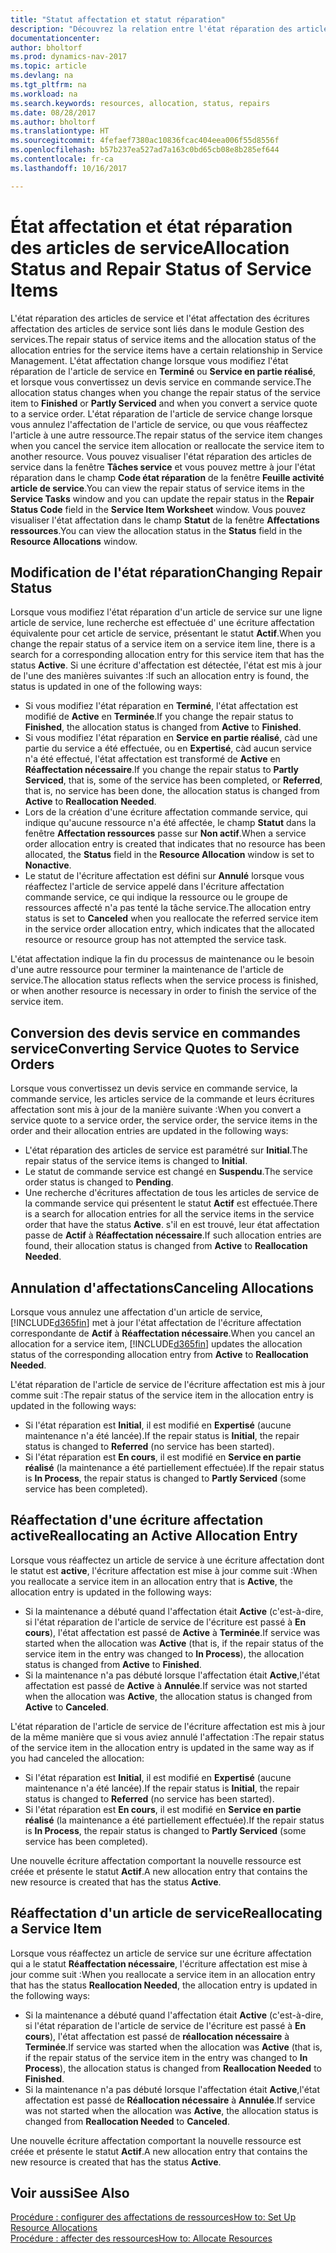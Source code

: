 ```yaml
---
title: "Statut affectation et statut réparation"
description: "Découvrez la relation entre l'état réparation des articles de service et l'état affectation des écritures d'affectation associées."
documentationcenter: 
author: bholtorf
ms.prod: dynamics-nav-2017
ms.topic: article
ms.devlang: na
ms.tgt_pltfrm: na
ms.workload: na
ms.search.keywords: resources, allocation, status, repairs
ms.date: 08/28/2017
ms.author: bholtorf
ms.translationtype: HT
ms.sourcegitcommit: 4fefaef7380ac10836fcac404eea006f55d8556f
ms.openlocfilehash: b57b237ea527ad7a163c0bd65cb08e8b285ef644
ms.contentlocale: fr-ca
ms.lasthandoff: 10/16/2017

---
```

# <a name="allocation-status-and-repair-status-of-service-items"></a><span data-ttu-id="6aedf-103">État affectation et état réparation des articles de service</span><span class="sxs-lookup"><span data-stu-id="6aedf-103">Allocation Status and Repair Status of Service Items</span></span>
<span data-ttu-id="6aedf-104">L'état réparation des articles de service et l'état affectation des écritures affectation des articles de service sont liés dans le module Gestion des services.</span><span class="sxs-lookup"><span data-stu-id="6aedf-104">The repair status of service items and the allocation status of the allocation entries for the service items have a certain relationship in Service Management.</span></span> <span data-ttu-id="6aedf-105">L'état affectation change lorsque vous modifiez l'état réparation de l'article de service en **Terminé** ou **Service en partie réalisé**, et lorsque vous convertissez un devis service en commande service.</span><span class="sxs-lookup"><span data-stu-id="6aedf-105">The allocation status changes when you change the repair status of the service item to **Finished** or **Partly Serviced** and when you convert a service quote to a service order.</span></span> <span data-ttu-id="6aedf-106">L'état réparation de l'article de service change lorsque vous annulez l'affectation de l'article de service, ou que vous réaffectez l'article à une autre ressource.</span><span class="sxs-lookup"><span data-stu-id="6aedf-106">The repair status of the service item changes when you cancel the service item allocation or reallocate the service item to another resource.</span></span> <span data-ttu-id="6aedf-107">Vous pouvez visualiser l'état réparation des articles de service dans la fenêtre **Tâches service** et vous pouvez mettre à jour l'état réparation dans le champ **Code état réparation** de la fenêtre **Feuille activité article de service**.</span><span class="sxs-lookup"><span data-stu-id="6aedf-107">You can view the repair status of service items in the **Service Tasks** window and you can update the repair status in the **Repair Status Code** field in the **Service Item Worksheet** window.</span></span> <span data-ttu-id="6aedf-108">Vous pouvez visualiser l'état affectation dans le champ **Statut** de la fenêtre **Affectations ressources**.</span><span class="sxs-lookup"><span data-stu-id="6aedf-108">You can view the allocation status in the **Status** field in the **Resource Allocations** window.</span></span>  
  
## <a name="changing-repair-status"></a><span data-ttu-id="6aedf-109">Modification de l'état réparation</span><span class="sxs-lookup"><span data-stu-id="6aedf-109">Changing Repair Status</span></span>  
<span data-ttu-id="6aedf-110">Lorsque vous modifiez l'état réparation d'un article de service sur une ligne article de service, lune recherche est effectuée d' une écriture affectation équivalente pour cet article de service, présentant le statut **Actif**.</span><span class="sxs-lookup"><span data-stu-id="6aedf-110">When you change the repair status of a service item on a service item line, there is a search for a corresponding allocation entry for this service item that has the status **Active**.</span></span> <span data-ttu-id="6aedf-111">Si une écriture d'affectation est détectée, l'état est mis à jour de l'une des manières suivantes :</span><span class="sxs-lookup"><span data-stu-id="6aedf-111">If such an allocation entry is found, the status is updated in one of the following ways:</span></span>  
  
* <span data-ttu-id="6aedf-112">Si vous modifiez l'état réparation en **Terminé**, l'état affectation est modifié de **Active** en **Terminée**.</span><span class="sxs-lookup"><span data-stu-id="6aedf-112">If you change the repair status to **Finished**, the allocation status is changed from **Active** to **Finished**.</span></span>  
* <span data-ttu-id="6aedf-113">Si vous modifiez l'état réparation en **Service en partie réalisé**, càd une partie du service a été effectuée, ou en **Expertisé**, càd aucun service n'a été effectué, l'état affectation est transformé de **Active** en **Réaffectation nécessaire**.</span><span class="sxs-lookup"><span data-stu-id="6aedf-113">If you change the repair status to **Partly Serviced**, that is, some of the service has been completed, or **Referred**, that is, no service has been done, the allocation status is changed from **Active** to **Reallocation Needed**.</span></span>  
* <span data-ttu-id="6aedf-114">Lors de la création d'une écriture affectation commande service, qui indique qu'aucune ressource n'a été affectée, le champ **Statut** dans la fenêtre **Affectation ressources** passe sur **Non actif**.</span><span class="sxs-lookup"><span data-stu-id="6aedf-114">When a service order allocation entry is created that indicates that no resource has been allocated, the **Status** field in the **Resource Allocation** window is set to **Nonactive**.</span></span>  
* <span data-ttu-id="6aedf-115">Le statut de l'écriture affectation est défini sur **Annulé** lorsque vous réaffectez l'article de service appelé dans l'écriture affectation commande service, ce qui indique la ressource ou le groupe de ressources affecté n'a pas tenté la tâche service.</span><span class="sxs-lookup"><span data-stu-id="6aedf-115">The allocation entry status is set to **Canceled** when you reallocate the referred service item in the service order allocation entry, which indicates that the allocated resource or resource group has not attempted the service task.</span></span>  
  
<span data-ttu-id="6aedf-116">L'état affectation indique la fin du processus de maintenance ou le besoin d'une autre ressource pour terminer la maintenance de l'article de service.</span><span class="sxs-lookup"><span data-stu-id="6aedf-116">The allocation status reflects when the service process is finished, or when another resource is necessary in order to finish the service of the service item.</span></span>  
  
## <a name="converting-service-quotes-to-service-orders"></a><span data-ttu-id="6aedf-117">Conversion des devis service en commandes service</span><span class="sxs-lookup"><span data-stu-id="6aedf-117">Converting Service Quotes to Service Orders</span></span>  
<span data-ttu-id="6aedf-118">Lorsque vous convertissez un devis service en commande service, la commande service, les articles service de la commande et leurs écritures affectation sont mis à jour de la manière suivante :</span><span class="sxs-lookup"><span data-stu-id="6aedf-118">When you convert a service quote to a service order, the service order, the service items in the order and their allocation entries are updated in the following ways:</span></span>  
  
* <span data-ttu-id="6aedf-119">L'état réparation des articles de service est paramétré sur **Initial**.</span><span class="sxs-lookup"><span data-stu-id="6aedf-119">The repair status of the service items is changed to **Initial**.</span></span>  
* <span data-ttu-id="6aedf-120">Le statut de commande service est changé en **Suspendu**.</span><span class="sxs-lookup"><span data-stu-id="6aedf-120">The service order status is changed to **Pending**.</span></span>  
* <span data-ttu-id="6aedf-121">Une recherche d'écritures affectation de tous les articles de service de la commande service qui présentent le statut **Actif** est effectuée.</span><span class="sxs-lookup"><span data-stu-id="6aedf-121">There is a search for allocation entries for all the service items in the service order that have the status **Active**.</span></span> <span data-ttu-id="6aedf-122">s'il en est trouvé, leur état affectation passe de **Actif** à **Réaffectation nécessaire**.</span><span class="sxs-lookup"><span data-stu-id="6aedf-122">If such allocation entries are found, their allocation status is changed from **Active** to **Reallocation Needed**.</span></span>  
  
## <a name="canceling-allocations"></a><span data-ttu-id="6aedf-123">Annulation d'affectations</span><span class="sxs-lookup"><span data-stu-id="6aedf-123">Canceling Allocations</span></span>  
<span data-ttu-id="6aedf-124">Lorsque vous annulez une affectation d'un article de service, [!INCLUDE[d365fin](includes/d365fin_md.md)] met à jour l'état affectation de l'écriture affectation correspondante de **Actif** à **Réaffectation nécessaire**.</span><span class="sxs-lookup"><span data-stu-id="6aedf-124">When you cancel an allocation for a service item, [!INCLUDE[d365fin](includes/d365fin_md.md)] updates the allocation status of the corresponding allocation entry from **Active** to **Reallocation Needed**.</span></span>

<span data-ttu-id="6aedf-125">L'état réparation de l'article de service de l'écriture affectation est mis à jour comme suit :</span><span class="sxs-lookup"><span data-stu-id="6aedf-125">The repair status of the service item in the allocation entry is updated in the following ways:</span></span>  
  
* <span data-ttu-id="6aedf-126">Si l'état réparation est **Initial**, il est modifié en **Expertisé** (aucune maintenance n'a été lancée).</span><span class="sxs-lookup"><span data-stu-id="6aedf-126">If the repair status is **Initial**, the repair status is changed to **Referred** (no service has been started).</span></span>  
* <span data-ttu-id="6aedf-127">Si l'état réparation est **En cours**, il est modifié en **Service en partie réalisé** (la maintenance a été partiellement effectuée).</span><span class="sxs-lookup"><span data-stu-id="6aedf-127">If the repair status is **In Process**, the repair status is changed to **Partly Serviced** (some service has been completed).</span></span>  
  
## <a name="reallocating-an-active-allocation-entry"></a><span data-ttu-id="6aedf-128">Réaffectation d'une écriture affectation active</span><span class="sxs-lookup"><span data-stu-id="6aedf-128">Reallocating an Active Allocation Entry</span></span>  
<span data-ttu-id="6aedf-129">Lorsque vous réaffectez un article de service à une écriture affectation dont le statut est **active**, l'écriture affectation est mise à jour comme suit :</span><span class="sxs-lookup"><span data-stu-id="6aedf-129">When you reallocate a service item in an allocation entry that is **Active**, the allocation entry is updated in the following ways:</span></span>  
  
* <span data-ttu-id="6aedf-130">Si la maintenance a débuté quand l'affectation était **Active** (c'est-à-dire, si l'état réparation de l'article de service de l'écriture est passé à **En cours**), l'état affectation est passé de **Active** à **Terminée**.</span><span class="sxs-lookup"><span data-stu-id="6aedf-130">If service was started when the allocation was **Active** (that is, if the repair status of the service item in the entry was changed to **In Process**), the allocation status is changed from **Active** to **Finished**.</span></span>  
* <span data-ttu-id="6aedf-131">Si la maintenance n'a pas débuté lorsque l'affectation était **Active**,l'état affectation est passé de **Active** à **Annulée**.</span><span class="sxs-lookup"><span data-stu-id="6aedf-131">If service was not started when the allocation was **Active**, the allocation status is changed from **Active** to **Canceled**.</span></span>  
  
<span data-ttu-id="6aedf-132">L'état réparation de l'article de service de l'écriture affectation est mis à jour de la même manière que si vous aviez annulé l'affectation :</span><span class="sxs-lookup"><span data-stu-id="6aedf-132">The repair status of the service item in the allocation entry is updated in the same way as if you had canceled the allocation:</span></span>  
  
* <span data-ttu-id="6aedf-133">Si l'état réparation est **Initial**, il est modifié en **Expertisé** (aucune maintenance n'a été lancée).</span><span class="sxs-lookup"><span data-stu-id="6aedf-133">If the repair status is **Initial**, the repair status is changed to **Referred** (no service has been started).</span></span>  
* <span data-ttu-id="6aedf-134">Si l'état réparation est **En cours**, il est modifié en **Service en partie réalisé** (la maintenance a été partiellement effectuée).</span><span class="sxs-lookup"><span data-stu-id="6aedf-134">If the repair status is **In Process**, the repair status is changed to **Partly Serviced** (some service has been completed).</span></span>  
  
<span data-ttu-id="6aedf-135">Une nouvelle écriture affectation comportant la nouvelle ressource est créée et présente le statut **Actif**.</span><span class="sxs-lookup"><span data-stu-id="6aedf-135">A new allocation entry that contains the new resource is created that has the status **Active**.</span></span>  
  
## <a name="reallocating-a-service-item"></a><span data-ttu-id="6aedf-136">Réaffectation d'un article de service</span><span class="sxs-lookup"><span data-stu-id="6aedf-136">Reallocating a Service Item</span></span>  
<span data-ttu-id="6aedf-137">Lorsque vous réaffectez un article de service sur une écriture affectation qui a le statut **Réaffectation nécessaire**, l'écriture affectation est mise à jour comme suit :</span><span class="sxs-lookup"><span data-stu-id="6aedf-137">When you reallocate a service item in an allocation entry that has the status **Reallocation Needed**, the allocation entry is updated in the following ways:</span></span>  
  
* <span data-ttu-id="6aedf-138">Si la maintenance a débuté quand l'affectation était **Active** (c'est-à-dire, si l'état réparation de l'article de service de l'écriture est passé à **En cours**), l'état affectation est passé de **réallocation nécessaire** à **Terminée**.</span><span class="sxs-lookup"><span data-stu-id="6aedf-138">If service was started when the allocation was **Active** (that is, if the repair status of the service item in the entry was changed to **In Process**), the allocation status is changed from **Reallocation Needed** to **Finished**.</span></span>  
* <span data-ttu-id="6aedf-139">Si la maintenance n'a pas débuté lorsque l'affectation était **Active**,l'état affectation est passé de **Réallocation nécessaire** à **Annulée**.</span><span class="sxs-lookup"><span data-stu-id="6aedf-139">If service was not started when the allocation was **Active**, the allocation status is changed from **Reallocation Needed** to **Canceled**.</span></span>  
  
<span data-ttu-id="6aedf-140">Une nouvelle écriture affectation comportant la nouvelle ressource est créée et présente le statut **Actif**.</span><span class="sxs-lookup"><span data-stu-id="6aedf-140">A new allocation entry that contains the new resource is created that has the status **Active**.</span></span>  
  
## <a name="see-also"></a><span data-ttu-id="6aedf-141">Voir aussi</span><span class="sxs-lookup"><span data-stu-id="6aedf-141">See Also</span></span>  
[<span data-ttu-id="6aedf-142">Procédure : configurer des affectations de ressources</span><span class="sxs-lookup"><span data-stu-id="6aedf-142">How to: Set Up Resource Allocations</span></span>](service-how-setup-resource-allocation.md)  
[<span data-ttu-id="6aedf-143">Procédure : affecter des ressources</span><span class="sxs-lookup"><span data-stu-id="6aedf-143">How to: Allocate Resources</span></span>](service-how-to-allocate-resources.md)  


